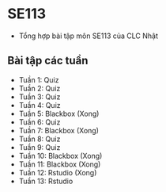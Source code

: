 # SE113

- Tổng hợp bài tập môn SE113 của CLC Nhật

## Bài tập các tuần

- Tuần 1: Quiz
- Tuần 2: Quiz
- Tuần 3: Quiz
- Tuần 4: Quiz
- Tuần 5: Blackbox (Xong)
- Tuần 6: Quiz
- Tuần 7: Blackbox (Xong)
- Tuần 8: Quiz
- Tuần 9: Quiz
- Tuần 10: Blackbox (Xong)
- Tuần 11: Blackbox (Xong)
- Tuần 12: Rstudio (Xong)
- Tuần 13: Rstudio